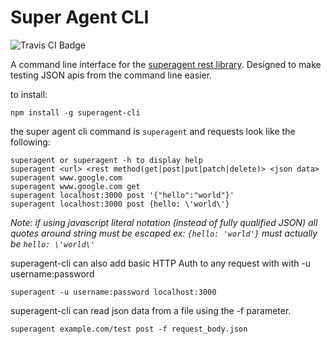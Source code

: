 Super Agent CLI
==================
<img src="https://travis-ci.org/toastynerd/superagent-cli.svg" alt="Travis CI Badge"></img>

A command line interface for the <a href="https://github.com/visionmedia/superagent">superagent rest library</a>. 
Designed to make testing JSON apis from the command line easier.

to install:
```
npm install -g superagent-cli
```

the super agent cli command is `superagent` and requests look like the following:
```
superagent or superagent -h to display help
superagent <url> <rest method(get|post|put|patch|delete)> <json data>
superagent www.google.com
superagent www.google.com get
superagent localhost:3000 post '{"hello":"world"}'
superagent localhost:3000 post {hello: \'world\'}
```
*Note: if using javascript literal notation (instead of fully qualified JSON) all
quotes around string must be escaped ex: `{hello: 'world'}` must actually be `hello: \'world\'`*

superagent-cli can also add basic HTTP Auth to any request with
with -u username:password
```
superagent -u username:password localhost:3000
```
superagent-cli can read json data from a file using the -f parameter.
```
superagent example.com/test post -f request_body.json
```
